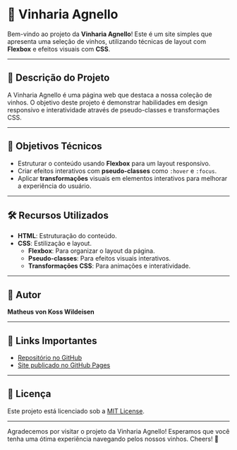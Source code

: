 # 🍷 Vinharia Agnello

Bem-vindo ao projeto da **Vinharia Agnello**! Este é um site simples que apresenta uma seleção de vinhos, utilizando técnicas de layout com **Flexbox** e efeitos visuais com **CSS**.

---

## 🌟 Descrição do Projeto

A Vinharia Agnello é uma página web que destaca a nossa coleção de vinhos. O objetivo deste projeto é demonstrar habilidades em design responsivo e interatividade através de pseudo-classes e transformações CSS.

---

## 🎯 Objetivos Técnicos

- Estruturar o conteúdo usando **Flexbox** para um layout responsivo.
- Criar efeitos interativos com **pseudo-classes** como `:hover` e `:focus`.
- Aplicar **transformações** visuais em elementos interativos para melhorar a experiência do usuário.

---

## 🛠️ Recursos Utilizados

- **HTML**: Estruturação do conteúdo.
- **CSS**: Estilização e layout.
  - **Flexbox**: Para organizar o layout da página.
  - **Pseudo-classes**: Para efeitos visuais interativos.
  - **Transformações CSS**: Para animações e interatividade.

---

## 👤 Autor

**Matheus von Koss Wildeisen**

---

## 🔗 Links Importantes

- [Repositório no GitHub](https://github.com/matheuswildeisen/CP3-FrontEnd)
- [Site publicado no GitHub Pages](link-do-site)

---

## 📜 Licença

Este projeto está licenciado sob a [MIT License](LICENSE).


---

Agradecemos por visitar o projeto da Vinharia Agnello! Esperamos que você tenha uma ótima experiência navegando pelos nossos vinhos. Cheers! 🍷